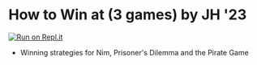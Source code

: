 # How to Win at (3 games) by JH '23 

[![Run on Repl.it](https://repl.it/badge/github/athenian-ct-projects/Game-Theory-Day-JH)](https://repl.it/github/athenian-ct-projects/Game-Theory-Day-JH)
* Winning strategies for Nim, Prisoner's Dilemma and the Pirate Game
